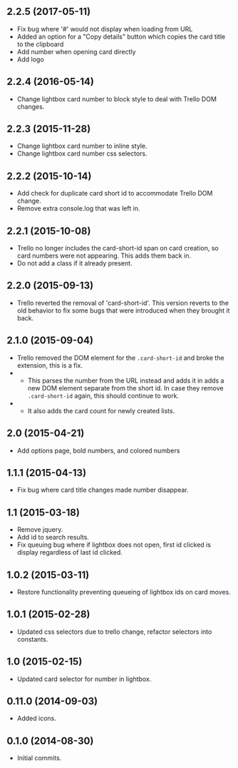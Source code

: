 ## 2.2.5 (2017-05-11)
- Fix bug where '#' would not display when loading from URL
- Added an option for a "Copy details" button which copies the card title to the clipboard
- Add number when opening card directly
- Add logo

## 2.2.4 (2016-05-14)
- Change lightbox card number to block style to deal with Trello DOM changes.

## 2.2.3 (2015-11-28)
- Change lightbox card number to inline style.
- Change lightbox card number css selectors.

## 2.2.2 (2015-10-14)
- Add check for duplicate card short id to accommodate Trello DOM change.
- Remove extra console.log that was left in.

## 2.2.1 (2015-10-08)
- Trello no longer includes the card-short-id span on card creation, so card numbers were not appearing. This adds them back in.
- Do not add a class if it already present.

## 2.2.0 (2015-09-13)
- Trello reverted the removal of 'card-short-id'. This version reverts to the old behavior to fix some bugs that were introduced when they brought it back.

## 2.1.0 (2015-09-04)
- Trello removed the DOM element for the `.card-short-id` and broke the extension, this is a fix.
- - This parses the number from the URL instead and adds it in adds a new DOM element separate from the short id. In case they remove `.card-short-id` again, this should continue to work.
- - It also adds the card count for newly created lists.

## 2.0 (2015-04-21)
- Add options page, bold numbers, and colored numbers

## 1.1.1 (2015-04-13)
- Fix bug where card title changes made number disappear.

## 1.1 (2015-03-18)
- Remove jquery.
- Add id to search results.
- Fix queuing bug where if lightbox does not open, first id clicked is display regardless of last id clicked.

## 1.0.2 (2015-03-11)
- Restore functionality preventing queueing of lightbox ids on card moves.

## 1.0.1 (2015-02-28)
- Updated css selectors due to trello change, refactor selectors into constants.

## 1.0 (2015-02-15)
- Updated card selector for number in lightbox.

## 0.11.0 (2014-09-03)
- Added icons.

## 0.1.0 (2014-08-30)
- Initial commits.
